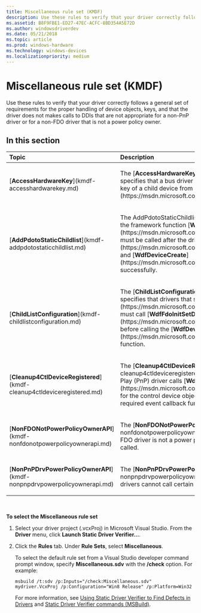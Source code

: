 ```yaml
---
title: Miscellaneous rule set (KMDF)
description: Use these rules to verify that your driver correctly follows a general set of requirements for the proper handling of device objects, keys, and that the driver does not makes calls to DDIs that are not appropriate for a non-PnP driver or for a non-FDO driver that is not a power policy owner.
ms.assetid: B8F9FBE1-ED27-47EC-ACFC-8BD354A5E72D
ms.author: windowsdriverdev
ms.date: 05/21/2018
ms.topic: article
ms.prod: windows-hardware
ms.technology: windows-devices
ms.localizationpriority: medium
---
```


# Miscellaneous rule set (KMDF)


Use these rules to verify that your driver correctly follows a general set of requirements for the proper handling of device objects, keys, and that the driver does not makes calls to DDIs that are not appropriate for a non-PnP driver or for a non-FDO driver that is not a power policy owner.

## In this section


<table>
<colgroup>
<col width="50%" />
<col width="50%" />
</colgroup>
<thead>
<tr class="header">
<th align="left">Topic</th>
<th align="left">Description</th>
</tr>
</thead>
<tbody>
<tr class="odd">
<td align="left"><p>[<strong>AccessHardwareKey</strong>](kmdf-accesshardwarekey.md)</p></td>
<td align="left"><p>The [<strong>AccessHardwareKey</strong>](kmdf-accesshardwarekey.md) rule specifies that a bus driver should not try to access the hardware key of a child device from [<em>EvtChildListCreateDevice</em>](https://msdn.microsoft.com/library/windows/hardware/ff540828).</p></td>
</tr>
<tr class="even">
<td align="left"><p>[<strong>AddPdotoStaticChildlist</strong>](kmdf-addpdotostaticchildlist.md)</p></td>
<td align="left"><p>The AddPdotoStaticChildlist rule specifies that for a PDO device, the framework function [<strong>WdfFdoAddStaticChild</strong>](https://msdn.microsoft.com/library/windows/hardware/ff547225) must be called after the driver calls [<strong>WdfPdoInitAllocate</strong>](https://msdn.microsoft.com/library/windows/hardware/ff548786) and [<strong>WdfDeviceCreate</strong>](https://msdn.microsoft.com/library/windows/hardware/ff545926) successfully.</p></td>
</tr>
<tr class="odd">
<td align="left"><p>[<strong>ChildListConfiguration</strong>](kmdf-childlistconfiguration.md)</p></td>
<td align="left"><p>The [<strong>ChildListConfiguration</strong>](kmdf-childlistconfiguration.md) rule specifies that drivers that support [Dynamic Enumeration](https://msdn.microsoft.com/library/windows/hardware/ff540812) must call [<strong>WdfFdoInitSetDefaultChildListConfig</strong>](https://msdn.microsoft.com/library/windows/hardware/ff547258) before calling the [<strong>WdfDeviceCreate</strong>](https://msdn.microsoft.com/library/windows/hardware/ff545926) function.</p></td>
</tr>
<tr class="even">
<td align="left"><p>[<strong>Cleanup4CtlDeviceRegistered</strong>](kmdf-cleanup4ctldeviceregistered.md)</p></td>
<td align="left"><p>The [<strong>Cleanup4CtlDeviceRegistered</strong>](kmdf-cleanup4ctldeviceregistered.md) rule specifies that if a Plug and Play (PnP) driver calls [<strong>WdfDeviceCreate</strong>](https://msdn.microsoft.com/library/windows/hardware/ff545926) for the control device object, the driver must register one of the required event callback functions.</p></td>
</tr>
<tr class="odd">
<td align="left"><p>[<strong>NonFDONotPowerPolicyOwnerAPI</strong>](kmdf-nonfdonotpowerpolicyownerapi.md)</p></td>
<td align="left"><p>The [<strong>NonFDONotPowerPolicyOwnerAPI</strong>](kmdf-nonfdonotpowerpolicyownerapi.md) rule specifies that if a non-FDO driver is not a power policy owner, certain DDIs cannot be called.</p></td>
</tr>
<tr class="even">
<td align="left"><p>[<strong>NonPnPDrvPowerPolicyOwnerAPI</strong>](kmdf-nonpnpdrvpowerpolicyownerapi.md)</p></td>
<td align="left"><p>The [<strong>NonPnPDrvPowerPolicyOwnerAPI</strong>](kmdf-nonpnpdrvpowerpolicyownerapi.md) rule specifies that non-PnP drivers cannot call certain DDIs related to power management.</p></td>
</tr>
</tbody>
</table>

 

**To select the Miscellaneous rule set**

1.  Select your driver project (.vcxProj) in Microsoft Visual Studio. From the **Driver** menu, click **Launch Static Driver Verifier…**.

2.  Click the **Rules** tab. Under **Rule Sets**, select **Miscellaneous**.

    To select the default rule set from a Visual Studio developer command prompt window, specify **Miscellaneous.sdv** with the **/check** option. For example:

    ```
    msbuild /t:sdv /p:Inputs="/check:Miscellaneous.sdv" mydriver.VcxProj /p:Configuration="Win8 Release" /p:Platform=Win32
    ```

    For more information, see [Using Static Driver Verifier to Find Defects in Drivers](https://msdn.microsoft.com/library/windows/hardware/hh454281) and [Static Driver Verifier commands (MSBuild)](https://msdn.microsoft.com/library/windows/hardware/hh466459).

 

 





